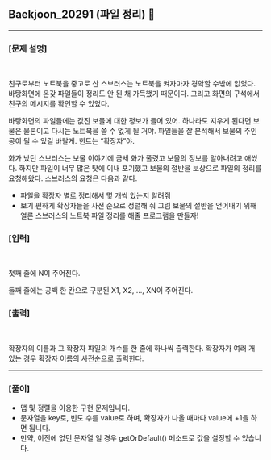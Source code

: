## Baekjoon_20291 (파일 정리) 🚀
___


### **[문제 설명]**
<br>

친구로부터 노트북을 중고로 산 스브러스는 노트북을 켜자마자 경악할 수밖에 없었다. 바탕화면에 온갖 파일들이 정리도 안 된 채 가득했기 때문이다. 그리고 화면의 구석에서 친구의 메시지를 확인할 수 있었다.

바탕화면의 파일들에는 값진 보물에 대한 정보가 들어 있어. 하나라도 지우게 된다면 보물은 물론이고 다시는 노트북을 쓸 수 없게 될 거야. 파일들을 잘 분석해서 보물의 주인공이 될 수 있길 바랄게. 힌트는 “확장자”야.

화가 났던 스브러스는 보물 이야기에 금세 화가 풀렸고 보물의 정보를 알아내려고 애썼다. 하지만 파일이 너무 많은 탓에 이내 포기했고 보물의 절반을 보상으로 파일의 정리를 요청해왔다. 스브러스의 요청은 다음과 같다.

- 파일을 확장자 별로 정리해서 몇 개씩 있는지 알려줘
- 보기 편하게 확장자들을 사전 순으로 정렬해 줘
그럼 보물의 절반을 얻어내기 위해 얼른 스브러스의 노트북 파일 정리를 해줄 프로그램을 만들자!


### **[입력]**
<br>

첫째 줄에 N이 주어진다.

둘째 줄에는 공백 한 칸으로 구분된 X1, X2, ..., XN이 주어진다.

### **[출력]**
<br>

확장자의 이름과 그 확장자 파일의 개수를 한 줄에 하나씩 출력한다. 확장자가 여러 개 있는 경우 확장자 이름의 사전순으로 출력한다.

___


### **[풀이]**

- 맵 및 정렬을 이용한 구현 문제입니다.
- 문자열을 key로, 빈도 수를 value로 하며, 확장자가 나올 때마다 value에 +1을 하면 됩니다.
- 만약, 이전에 없던 문자열 일 경우 getOrDefault() 메소드로 값을 설정할 수 있습니다.

